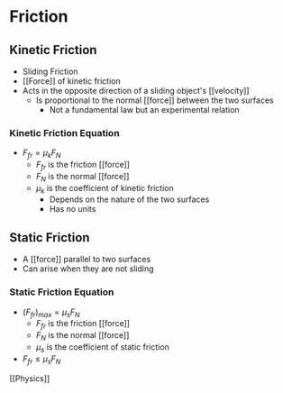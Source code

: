 # Friction

## Kinetic Friction

- Sliding Friction
- [[Force]] of kinetic friction
- Acts in the opposite direction of a sliding object's [[velocity]]
  - Is proportional to the normal [[force]] between the two surfaces
    - Not a fundamental law but an experimental relation

### Kinetic Friction Equation

- $F_{fr} = \mu_kF_N$
  - $F_{fr}$ is the friction [[force]]
  - $F_N$ is the normal [[force]]
  - $\mu_k$ is the coefficient of kinetic friction
    - Depends on the nature of the two surfaces
    - Has no units

## Static Friction

- A [[force]] parallel to two surfaces
- Can arise when they are not sliding

### Static Friction Equation

- $(F_{fr})_{max} = \mu_sF_N$
  - $F_{fr}$ is the friction [[force]]
  - $F_N$ is the normal [[force]]
  - $\mu_s$ is the coefficient of static friction
- $F_{fr} \leq \mu_sF_N$

[[Physics]]


